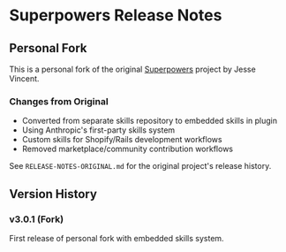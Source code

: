 # Superpowers Release Notes

## Personal Fork

This is a personal fork of the original [Superpowers](https://github.com/obra/superpowers) project by Jesse Vincent.

### Changes from Original

- Converted from separate skills repository to embedded skills in plugin
- Using Anthropic's first-party skills system
- Custom skills for Shopify/Rails development workflows
- Removed marketplace/community contribution workflows

See `RELEASE-NOTES-ORIGINAL.md` for the original project's release history.

## Version History

### v3.0.1 (Fork)

First release of personal fork with embedded skills system.
